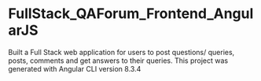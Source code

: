 # FullStack_QAForum_Frontend_AngularJS
Built a Full Stack web application for users to post questions/ queries, posts, comments and get answers to their queries. This project was generated with Angular CLI version 8.3.4
